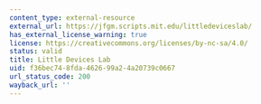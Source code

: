 ```yaml
---
content_type: external-resource
external_url: https://jfgm.scripts.mit.edu/littledeviceslab/
has_external_license_warning: true
license: https://creativecommons.org/licenses/by-nc-sa/4.0/
status: valid
title: Little Devices Lab
uid: f36bec74-8fda-4626-99a2-4a20739c0667
url_status_code: 200
wayback_url: ''
---
```

